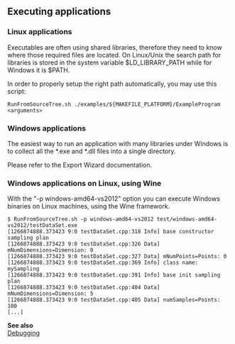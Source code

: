 ##  Executing applications

###  Linux applications

Executables are often using shared libraries, therefore they need to know where those required files are located.
On Linux/Unix the search path for libraries is stored in the system variable $LD_LIBRARY_PATH while for Windows it is $PATH.

In order to properly setup the right path automatically, you may use this script:

    RunFromSourceTree.sh ./examples/${MAKEFILE_PLATFORM}/ExampleProgram <arguments>


###  Windows applications

The easiest way to run an application with many libraries under Windows is to collect all the *.exe and *.dll files
into a single directory.

Please refer to the Export Wizard documentation.


###  Windows applications on Linux, using Wine

With the "-p windows-amd64-vs2012" option you can execute Windows binaries on Linux machines, using the Wine framework.

    $ RunFromSourceTree.sh -p windows-amd64-vs2012 test/windows-amd64-vs2012/testDataSet.exe
    [1266874888.373423 9:0 testDataSet.cpp:318 Info] base constructor sampling plan
    [1266874888.373423 9:0 testDataSet.cpp:326 Data] mNumDimensions=Dimension: 0
    [1266874888.373423 9:0 testDataSet.cpp:327 Data] mNumPoints=Points: 0
    [1266874888.373423 9:0 testDataSet.cpp:369 Info] class name: mySampling
    [1266874888.373423 9:0 testDataSet.cpp:391 Info] base init sampling plan
    [1266874888.373423 9:0 testDataSet.cpp:404 Data] mNumDimensions=Dimension: 5
    [1266874888.373423 9:0 testDataSet.cpp:405 Data] numSamples=Points: 100
    [...]
    
**See also**   
    [Debugging](../../HowTo/Debugging.md)
